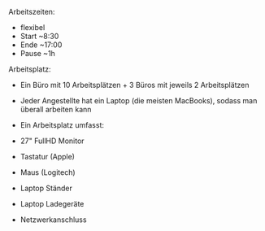 Arbeitszeiten: 
- flexibel
- Start ~8:30
- Ende ~17:00
- Pause ~1h

Arbeitsplatz: 
- Ein Büro mit 10 Arbeitsplätzen + 3 Büros mit jeweils 2 Arbeitsplätzen
- Jeder Angestellte hat ein Laptop (die meisten MacBooks), sodass man überall arbeiten kann

 - Ein Arbeitsplatz umfasst:
  - 27" FullHD Monitor
  - Tastatur (Apple)
  - Maus (Logitech)
  - Laptop Ständer
  - Laptop Ladegeräte
  - Netzwerkanschluss
